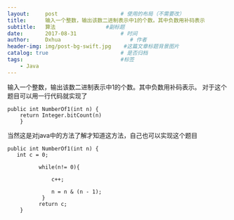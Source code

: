 ```yaml
---
layout:     post                    # 使用的布局（不需要改）
title:      输入一个整数，输出该数二进制表示中1的个数。其中负数用补码表示               # 标题 
subtitle:   算法                #副标题
date:       2017-08-31              # 时间
author:     Dxhua                      # 作者
header-img: img/post-bg-swift.jpg    #这篇文章标题背景图片
catalog: true                       # 是否归档
tags:                               #标签
    - Java
---
```

输入一个整数，输出该数二进制表示中1的个数。其中负数用补码表示。
对于这个题目可以用一行代码就实现了

```
public int NumberOf1(int n) {
    return Integer.bitCount(n)
    }
```
当然这是对java中的方法了解才知道这方法，自己也可以实现这个题目

```
public int NumberOf1(int n) {
   int c = 0; 

          while(n!= 0){ 

              c++; 

              n = n & (n - 1);
           } 
          return c;
    }
```

